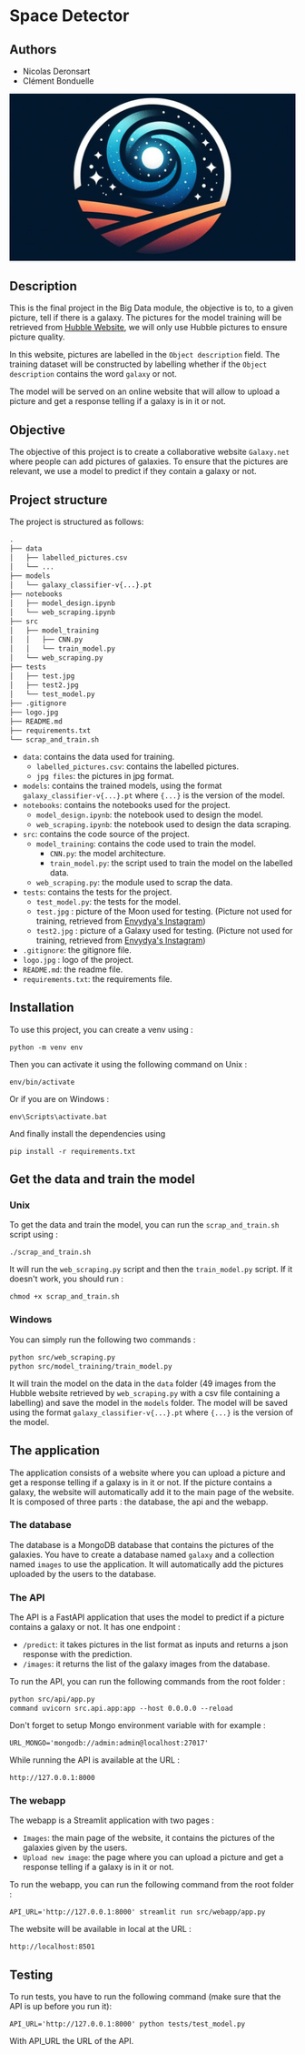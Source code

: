 # Space Detector

## Authors

- Nicolas Deronsart
- Clément Bonduelle

![Logo](logo.jpg "Logo of Space-Detector")

## Description

This is the final project in the Big Data module, the objective is to, to a given picture, tell if there is a galaxy.
The pictures for the model training will be retrieved from [Hubble Website](https://esahubble.org/images/), we will only use Hubble pictures to ensure picture quality.

In this website, pictures are labelled in the `Object description` field. The training dataset will be constructed by labelling whether if the `Object description` contains the word `galaxy` or not.

The model will be served on an online website that will allow to upload a picture and get a response telling if a galaxy is in it or not.

## Objective

The objective of this project is to create a collaborative website `Galaxy.net` where people can add pictures of galaxies. To ensure that the pictures are relevant, we use a model to predict if they contain a galaxy or not.  

## Project structure

The project is structured as follows:

```
.
├── data
│   ├── labelled_pictures.csv
│   └── ...
├── models
│   └── galaxy_classifier-v{...}.pt
├── notebooks
│   ├── model_design.ipynb
│   └── web_scraping.ipynb
├── src
│   ├── model_training
│   │   ├── CNN.py
│   │   └── train_model.py
│   └── web_scraping.py
├── tests
│   ├── test.jpg
│   ├── test2.jpg
│   └── test_model.py
├── .gitignore
├── logo.jpg
├── README.md
├── requirements.txt
└── scrap_and_train.sh
```

- `data`: contains the data used for training.
    - `labelled_pictures.csv`: contains the labelled pictures.
    - `jpg files`: the pictures in jpg format.
- `models`: contains the trained models, using the format `galaxy_classifier-v{...}.pt` where `{...}` is the version of the model.
- `notebooks`: contains the notebooks used for the project.
    - `model_design.ipynb`: the notebook used to design the model.
    - `web_scraping.ipynb`: the notebook used to design the data scraping.
- `src`: contains the code source of the project.
    - `model_training`: contains the code used to train the model.
        - `CNN.py`: the model architecture.
        - `train_model.py`: the script used to train the model on the labelled data.
    - `web_scraping.py`: the module used to scrap the data.
- `tests`: contains the tests for the project.
    - `test_model.py`: the tests for the model.
    - `test.jpg` : picture of the Moon used for testing. (Picture not used for training, retrieved from [Envydya's Instagram](https://www.instagram.com/envydya/))
    - `test2.jpg` : picture of a Galaxy used for testing. (Picture not used for training, retrieved from [Envydya's Instagram](https://www.instagram.com/envydya/))
- `.gitignore`: the gitignore file.
- `logo.jpg` : logo of the project.
- `README.md`: the readme file.
- `requirements.txt`: the requirements file.

## Installation

To use this project, you can create a venv using : 
```
python -m venv env
```

Then you can activate it using the following command on Unix : 
```
env/bin/activate
```

Or if you are on Windows :
```
env\Scripts\activate.bat
``` 

And finally install the dependencies using 
```
pip install -r requirements.txt
```

## Get the data and train the model

### Unix
To get the data and train the model, you can run the `scrap_and_train.sh` script using :
```
./scrap_and_train.sh
```
It will run the `web_scraping.py` script and then the `train_model.py` script.
If it doesn't work, you should run : 
```
chmod +x scrap_and_train.sh
```

### Windows

You can simply run the following two commands :

```
python src/web_scraping.py
python src/model_training/train_model.py
```

It will train the model on the data in the `data` folder (49 images from the Hubble website retrieved by `web_scraping.py` with a csv file containing a labelling) and save the model in the `models` folder. The model will be saved using the format `galaxy_classifier-v{...}.pt` where `{...}` is the version of the model.

## The application

The application consists of a website where you can upload a picture and get a response telling if a galaxy is in it or not. If the picture contains a galaxy, the website will automatically add it to the main page of the website. It is composed of three parts : the database, the api and the webapp.

### The database

The database is a MongoDB database that contains the pictures of the galaxies.
You have to create a database named `galaxy` and a collection named `images` to use the application.
It will automatically add the pictures uploaded by the users to the database.

### The API

The API is a FastAPI application that uses the model to predict if a picture contains a galaxy or not. It has one endpoint :
- `/predict`: it takes pictures in the list format as inputs and returns a json response with the prediction.
- `/images`: it returns the list of the galaxy images from the database.

To run the API, you can run the following commands from the root folder : 
```
python src/api/app.py
command uvicorn src.api.app:app --host 0.0.0.0 --reload
```
Don't forget to setup Mongo environment variable with for example : 
```
URL_MONGO='mongodb://admin:admin@localhost:27017'
```

While running the API is available at the URL : 
```
http://127.0.0.1:8000
```

### The webapp

The webapp is a Streamlit application with two pages :
- `Images`: the main page of the website, it contains the pictures of the galaxies given by the users.
- `Upload new image`: the page where you can upload a picture and get a response telling if a galaxy is in it or not.

To run the webapp, you can run the following command from the root folder : 
```
API_URL='http://127.0.0.1:8000' streamlit run src/webapp/app.py
```

The website will be available in local at the URL : 
```
http://localhost:8501
```

## Testing

To run tests, you have to run the following command (make sure that the API is up before you run it):
```
API_URL='http://127.0.0.1:8000' python tests/test_model.py
```
With API_URL the URL of the API.